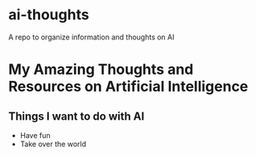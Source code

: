 # ai-thoughts
A repo to organize information and thoughts on AI
# My Amazing Thoughts and Resources on Artificial Intelligence
## Things I want to do with AI
* Have fun
* Take over the world
